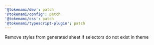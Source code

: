 ```yaml
---
'@tokenami/dev': patch
'@tokenami/config': patch
'@tokenami/css': patch
'@tokenami/typescript-plugin': patch
---
```


Remove styles from generated sheet if selectors do not exist in theme

